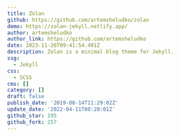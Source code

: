 ```yaml
---
title: Zolan
github: https://github.com/artemsheludko/zolan
demo: https://zolan-jekyll.netlify.app/
author: artemsheludko
author_link: https://github.com/artemsheludko
date: 2023-11-26T09:41:54.491Z
description: Zolan is a minimal blog theme for Jekyll.
ssg:
  - Jekyll
css:
  - SCSS
cms: []
category: []
draft: false
publish_date: '2019-08-14T11:29:02Z'
update_date: '2022-04-11T08:28:01Z'
github_star: 195
github_fork: 257
---
```

